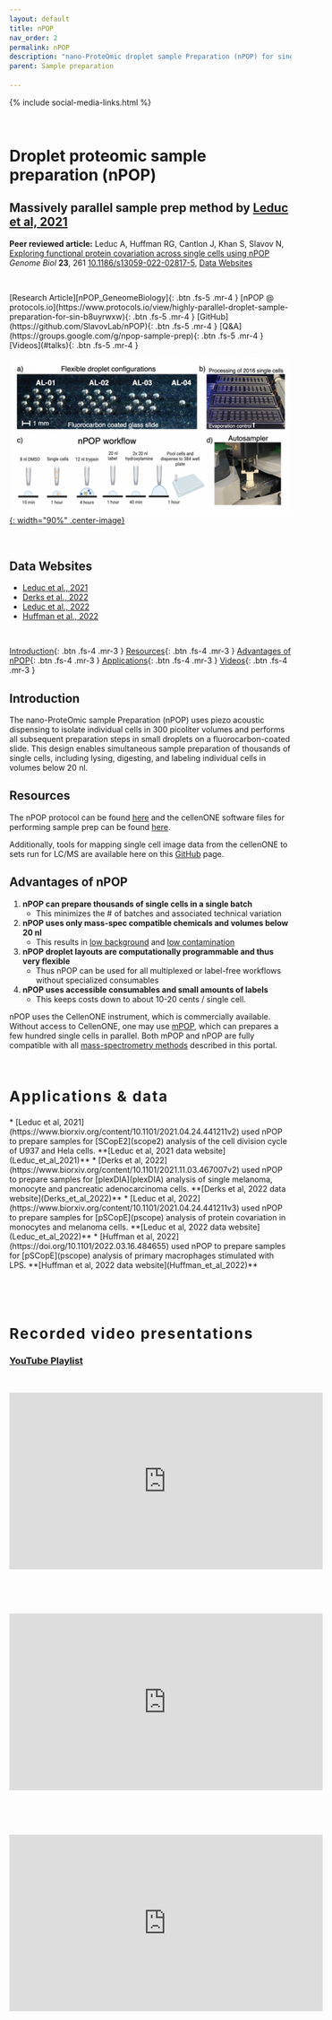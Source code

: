 ```yaml
---
layout: default
title: nPOP
nav_order: 2
permalink: nPOP
description: "nano-ProteOmic droplet sample Preparation (nPOP) for single-cell proteomics by mass-spectrometry. Automated and high-throughput sample prep for proteomics"
parent: Sample preparation

---
```

{% include social-media-links.html %}

&nbsp;


# Droplet proteomic sample preparation (nPOP)

## Massively parallel sample prep method by [Leduc et al, 2021][nPOP_Preprint]
**Peer reviewed article:** Leduc A, Huffman RG, Cantlon J, Khan S, Slavov N, [Exploring functional protein covariation across single cells using nPOP](https://genomebiology.biomedcentral.com/articles/10.1186/s13059-022-02817-5) *Genome Biol* **23**, 261 [10.1186/s13059-022-02817-5](https://doi.org/10.1186/s13059-022-02817-5), [Data Websites](#data-websites)
<!--  * **Perspective:**  Slavov N., [Learning from natural variation across the proteomes of single cells](https://doi.org/10.1371/journal.pbio.3001512) -->

&nbsp;


<span class="text-center">
[Research Article][nPOP_GeneomeBiology]{: .btn .fs-5 .mr-4 }
[nPOP @ protocols.io](https://www.protocols.io/view/highly-parallel-droplet-sample-preparation-for-sin-b8uyrwxw){: .btn .fs-5 .mr-4 }
[GitHub](https://github.com/SlavovLab/nPOP){: .btn .fs-5 .mr-4 }
[Q&A](https://groups.google.com/g/npop-sample-prep){: .btn .fs-5 .mr-4 }
[Videos](#talks){: .btn .fs-5 .mr-4 }

</span>


[![nano-ProteOmic droplet sample Preparation (nPOP) method for single-cell proteomics by mass-spectrometry](Figs/nPOP_SamplePrep.png){: width="90%" .center-image}][nPOP_Preprint]

&nbsp;

## Data Websites
 * [Leduc et al., 2021](Leduc_et_al_2021)
 * [Derks et al., 2022](Derks_et_al_2022)
 * [Leduc et al., 2022](Leduc_et_al_2022)
 * [Huffman et al., 2022](Huffman_et_al_2022)


&nbsp;



[Introduction](#introduction){: .btn .fs-4 .mr-3 }
[Resources](#Resources){: .btn .fs-4 .mr-3 }
[Advantages of nPOP](#advantages-of-npop){: .btn .fs-4 .mr-3 }
[Applications](#applications-and-data){: .btn .fs-4 .mr-3 }
[Videos](#talks){: .btn .fs-4 .mr-3 }


## Introduction
The nano-ProteOmic sample Preparation (nPOP) uses piezo acoustic dispensing to isolate individual cells in 300 picoliter volumes and performs all subsequent preparation steps in small droplets on a fluorocarbon-coated slide. This design enables simultaneous sample preparation of thousands of single cells, including lysing, digesting, and labeling individual cells in volumes below 20 nl.

## Resources
The nPOP protocol can be found [here](https://www.protocols.io/view/highly-parallel-droplet-sample-preparation-for-sin-b8uyrwxw) and the cellenONE software files for performing sample prep can be found [here](https://drive.google.com/drive/folders/1EBeHGCQksMt3jItFVPxf-POEYiXQ7mGs).

Additionally, tools for mapping single cell image data from the cellenONE to sets run for LC/MS are available here on this [GitHub](https://github.com/Andrew-Leduc/CellenONE_mapper) page.


## Advantages of nPOP
  1. **nPOP can prepare thousands of single cells in a single batch**
     - This minimizes the # of batches and associated technical variation
  2. **nPOP uses only mass-spec compatible chemicals and volumes below 20 nl**
     - This results in [low background](https://www.biorxiv.org/content/biorxiv/early/2022/08/29/2021.04.24.441211/F2.large.jpg?width=800&height=600&carousel=1) and [low contamination](https://www.biorxiv.org/content/biorxiv/early/2022/08/29/2021.04.24.441211/F9.large.jpg?width=800&height=600&carousel=1)
  3. **nPOP droplet layouts are computationally programmable and thus very flexible**
     - Thus nPOP can be used for all multiplexed or label-free workflows without specialized consumables  
  4. **nPOP uses accessible consumables and small amounts of labels**  
     - This keeps costs down to about 10-20 cents / single cell.

nPOP uses the CellenONE instrument, which is commercially available. Without access to CellenONE, one may use [mPOP](mPOP), which can prepares a few hundred single cells in parallel. Both mPOP and nPOP are fully compatible with all [mass-spectrometry methods](methods) described in this portal.

&nbsp;

<h2 style="letter-spacing: 2px; font-size: 26px;" id="applications-and-data" >Applications & data</h2>
  *  [Leduc et al, 2021](https://www.biorxiv.org/content/10.1101/2021.04.24.441211v2) used nPOP to prepare samples for [SCopE2](scope2) analysis of the cell division cycle of U937 and Hela cells. **[Leduc et al, 2021 data website](Leduc_et_al_2021)**
  *  [Derks et al, 2022](https://www.biorxiv.org/content/10.1101/2021.11.03.467007v2) used nPOP to prepare samples for [plexDIA](plexDIA) analysis of single  melanoma, monocyte and pancreatic adenocarcinoma cells. **[Derks et al, 2022 data website](Derks_et_al_2022)**
  *  [Leduc et al, 2022](https://www.biorxiv.org/content/10.1101/2021.04.24.441211v3) used nPOP to prepare samples for [pSCopE](pscope) analysis of protein covariation in monocytes and melanoma cells. **[Leduc et al, 2022 data website](Leduc_et_al_2022)**
  *  [Huffman et al, 2022](https://doi.org/10.1101/2022.03.16.484655) used nPOP to prepare samples for [pSCopE](pscope) analysis of primary macrophages stimulated with LPS. **[Huffman et al, 2022 data website](Huffman_et_al_2022)**

&nbsp;

&nbsp;


<h2 style="letter-spacing: 2px; font-size: 26px;" id="talks" >Recorded video presentations</h2>

### [YouTube Playlist](https://youtube.com/playlist?list=PLHLRxq8iKFsKQWxfn4uZppIwyhpYrY0Fd)

&nbsp;

<iframe width="560" height="315" src="https://www.youtube.com/embed/DJ1U_KpMNcY" title="YouTube video player" frameborder="0" allow="accelerometer; autoplay; clipboard-write; encrypted-media; gyroscope; picture-in-picture" allowfullscreen></iframe>

&nbsp;

&nbsp;

<iframe width="560" height="315" src="https://www.youtube.com/embed/TwVn6sw9l24" title="YouTube video player" frameborder="0" allow="accelerometer; autoplay; clipboard-write; encrypted-media; gyroscope; picture-in-picture" allowfullscreen></iframe>

&nbsp;

&nbsp;

<iframe width="560" height="315" src="https://www.youtube.com/embed/Y5hOCYqbiEk" title="YouTube video player" frameborder="0" allow="accelerometer; autoplay; clipboard-write; encrypted-media; gyroscope; picture-in-picture" allowfullscreen></iframe>



[nPOP_Preprint]: https://doi.org/10.1101/2021.04.24.441211 "nano-ProteOmic droplet sample Preparation (nPOP) method for single-cell proteomics by mass-spectrometry"
[nPOP_GeneomeBiology]: https://genomebiology.biomedcentral.com/articles/10.1186/s13059-022-02817-5 "Exploring functional protein covariation across single cells using nPOP enabled single-cell proteomics by mass-spectrometry"



<!--
<span class="text-center"></span>
[bioRxiv Preprint](https://doi.org/10.1101/2020.08.24.264994){: .btn .fs-5 .mr-4 }

**Table of Contents**

1. [Abstract](#abstract)
2. [RAW Data](#data)


## Abstract

Mass spectrometry methods have enabled quantifying thousands of proteins at the single cell level. These methods open the door to tackling many biological challenges, such as characterizing heterogeneity in the tumor micro-environment and better understanding signaling pathways driving stem cell differentiation. To further advance single-cell MS analysis, we developed an automated nano-ProteOmic sample Preparation (nPOP). nPOP isolates individual cells in 300 picoliter volumes and performs all subsequent preparation steps in small droplets on a hydrophobic glass slide, which allows to keep sample volumes below 15 nl.


 


&nbsp;


<h2 style="letter-spacing: 2px; font-size: 26px;" id="data" >Data from experiments with increasing isobaric carriers</h2>

* **MassIVE Repository:**
  - [**http:**  MSV000082841](https://massive.ucsd.edu/ProteoSAFe/dataset.jsp?task=bfd7f21d718940fdbaccc0d58ad6b122)
  - [**ftp:** &nbsp; MSV000082841](ftp://massive.ucsd.edu/MSV000082841)

  &nbsp;

  &nbsp;


&nbsp;

&nbsp;  

&nbsp;

## About the project

This project on characterizing the isobaric carrier was conducted in the [Slavov Laboratory](https://slavovlab.net) and [SCP Center](https://center.single-cell.net) at [Northeastern University](https://www.northeastern.edu/), and was authored by [Harrison Specht](http://harrisonspecht.com) and [Nikolai Slavov](https://coe.northeastern.edu/people/slavov-nikolai/). Learn more about [single-cell mass-spectrometry analysis](https://scope2.slavovlab.net/mass-spec/single-cell-proteomics).  


This project was supported by funding from the [NIH Director's Award](https://projectreporter.nih.gov/project_info_description.cfm?aid=9167004&icde=31336575).

-->

&nbsp;  

&nbsp;

&nbsp;

&nbsp;

&nbsp;

&nbsp;

&nbsp;

&nbsp;

&nbsp;

&nbsp;

&nbsp;

&nbsp;

&nbsp;

&nbsp;

&nbsp;

&nbsp;
